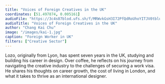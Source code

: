 ```yaml
---
title: "Voices of Foreign Creatives in the UK"
coordinates: [51.497874, 0.005161]
audioFile: "https://3c4s07blod.ufs.sh/f/MRWvkGsH3I72PfQdRoUhoYITJV0tbluSpNX1Wg3Re4fk5Zmq"
audioTitle: "Voices of Foreign Creatives in the UK"
author: "Chang Kai Chu"
image: "/images/kai-1.jpg"
caption: "Foreign Worker in UK"
filters: ["Creative Sector"]
---
```


Lozo, originally from Lyon, has spent seven years in the UK, studying and building his career in design. Over coffee, he reflects on his journey from navigating the creative industry to the challenges of securing a work visa. He shares his thoughts on career growth, the cost of living in London, and what it takes to thrive as an international designer.
